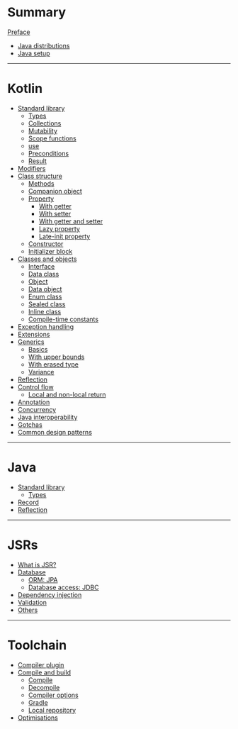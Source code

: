 # Summary

[Preface](./preface.md)

- [Java distributions](./java-distributions.md)
- [Java setup](./java-setup.md)

---

# Kotlin

- [Standard library](./std-library/kotlin-std-library/kotlin-std-library.md)
    - [Types](./std-library/kotlin-std-library/types.md)
    - [Collections](./std-library/kotlin-std-library/collections.md)
    - [Mutability](./std-library/kotlin-std-library/mutability.md)
    - [Scope functions](./std-library/kotlin-std-library/scope-functions.md)
    - [use](./std-library/kotlin-std-library/use.md)
    - [Preconditions]()
    - [Result]()
- [Modifiers](./modifiers.md)
- [Class structure](./classes-and-objects/class-structure/class.md)
    - [Methods](./classes-and-objects/class-structure/methods.md)
    - [Companion object](./classes-and-objects/class-structure/companion-object.md)
    - [Property](./classes-and-objects/class-structure/property.md)
        - [With getter](./classes-and-objects/class-structure/property-with-getter.md)
        - [With setter](./classes-and-objects/class-structure/property-with-setter.md)
        - [With getter and setter](./classes-and-objects/class-structure/property-with-getter-and-setter.md)
        - [Lazy property](./classes-and-objects/class-structure/lazy-property.md)
        - [Late-init property](./classes-and-objects/class-structure/late-init-property.md)
    - [Constructor](./classes-and-objects/class-structure/constructor.md)
    - [Initializer block](./classes-and-objects/class-structure/initializer-block.md)
- [Classes and objects](./classes-and-objects/classes-and-objects.md)
    - [Interface](./classes-and-objects/interface.md)
    - [Data class](./classes-and-objects/data-class.md)
    - [Object](./classes-and-objects/object.md)
    - [Data object](./classes-and-objects/data-object.md)
    - [Enum class](./classes-and-objects/enum-class.md)
    - [Sealed class](./classes-and-objects/sealed-class.md)
    - [Inline class](./classes-and-objects/inline-class.md)
    - [Compile-time constants](./classes-and-objects/compile-time-constants.md)
- [Exception handling](./exception-handling.md)
- [Extensions](./extensions.md)
- [Generics](./generics/generics.md)
    - [Basics](./generics/basics.md)
    - [With upper bounds](./generics/upper-bounds.md)
    - [With erased type](./generics/type-erasure.md)
    - [Variance]()
- [Reflection](./reflection/kotlin.md)
- [Control flow](./control-flow/control-flow.md)
    - [Local and non-local return](./control-flow/local-and-non-local-return.md)
- [Annotation]()
- [Concurrency]()
- [Java interoperability](./java-interoperability.md)
- [Gotchas](./gotchas.md)
- [Common design patterns](./common-design-patterns.md)

---

# Java

- [Standard library](./std-library/java-std-library/index.md)
    -  [Types](./std-library/java-std-library/types.md)
- [Record]()
- [Reflection](./reflection/java.md)

---

# JSRs

- [What is JSR?](./jsr/what-is-jsr.md)
- [Database]()
  - [ORM: JPA](./jsr/jpa.md)
  - [Database access: JDBC](./jsr/jdbc.md)
- [Dependency injection](./jsr/dependency-injection.md)
- [Validation](./jsr/validation.md)
- [Others](./jsr/others.md)

---

# Toolchain

- [Compiler plugin](./compiler-plugin.md)
- [Compile and build](./compile-and-build/compile-and-build.md)
    - [Compile](./compile-and-build/compile.md)
    - [Decompile](./compile-and-build/decompile.md)
    - [Compiler options](./compile-and-build/compiler-options.md)
    - [Gradle]()
    - [Local repository](./local-repository.md)
- [Optimisations](./optimisations.md)
